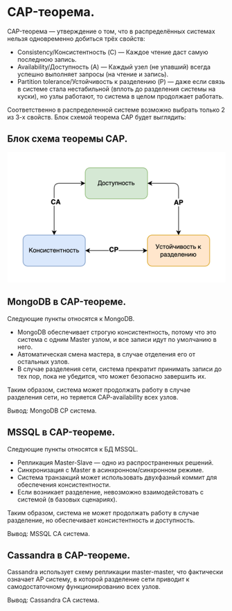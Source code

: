 # CAP-теорема.
CAP-теорема — утверждение о том, что в распределённых системах нельзя одновременно добиться трёх свойств:

- Consistency/Консистентность (C) — Каждое чтение даст самую последнюю запись.
- Availability/Доступность (A) — Каждый узел (не упавший) всегда успешно выполняет запросы (на чтение и запись).
- Partition tolerance/Устойчивость к разделению (P) — даже если связь в системе стала нестабильной (вплоть до разделения системы на куски), но узлы работают, то система в целом продолжает работать.

Соответственно в распределенной системе возможно выбрать только 2 из 3-х свойств.
Блок схемой теорема CAP будет выглядить:

## Блок схема теоремы CAP.
![alt text](https://github.com/nol1v3/OTUS-homework/blob/main/lesson_2/cap-teorema.png)

## MongoDB в CAP-теореме.
Следующие пункты относятся к MongoDB.

- MongoDB обеспечивает строгую консистентность, потому что это система с одним Master узлом, и все записи идут по умолчанию в него.
- Автоматическая смена мастера, в случае отделения его от остальных узлов.
- В случае разделения сети, система прекратит принимать записи до тех пор, пока не убедится, что может безопасно завершить их.

Таким образом, система может продолжать работу в случае разделения сети, но теряется CAP-availability всех узлов. 

Вывод: MongoDB CP система.

## MSSQL в CAP-теореме.
Следующие пункты относятся к БД MSSQL.

- Репликация Master-Slave — одно из распространенных решений.
- Синхронизация с Master в асинхронном/синхронном режиме.
- Система транзакций может использовать двухфазный коммит для обеспечения консистентности.
- Если возникает разделение, невозможно взаимодейстовать с системой (в базовых сценариях).

Таким образом, система не может продолжать работу в случае разделение, но обеспечивает консистентность и доступность. 

Вывод: MSSQL CА система.

## Cassandra в CAP-теореме.
Cassandra использует схему репликации master-master, что фактически означает AP систему, в которой разделение сети приводит к самодостаточному функционированию всех узлов.

Вывод: Cassandra CА система.
